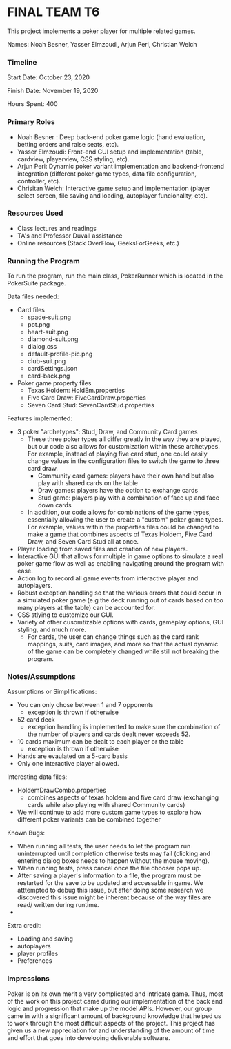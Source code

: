 FINAL TEAM T6
====

This project implements a poker player for multiple related games.

Names: Noah Besner, Yasser Elmzoudi, Arjun Peri, Christian Welch


### Timeline

Start Date: October 23, 2020

Finish Date: November 19, 2020

Hours Spent: 400

### Primary Roles
- Noah Besner : Deep back-end poker game logic (hand evaluation, betting orders and raise seats, etc). 
- Yasser Elmzoudi: Front-end GUI setup and implementation (table, cardview, playerview, CSS styling, etc).
- Arjun Peri: Dynamic poker variant implementation and backend-frontend integration (different poker game types, data file configuration, controller, etc).
- Chrisitan Welch: Interactive game setup and implementation (player select screen, file saving and loading, autoplayer funcionality, etc). 

### Resources Used
- Class lectures and readings
- TA's and Professor Duvall assistance
- Online resources (Stack OverFlow, GeeksForGeeks, etc.)


### Running the Program

To run the program, run the main class, PokerRunner which is located in the PokerSuite package.

Data files needed: 
- Card files  
    - spade-suit.png
    - pot.png 
    - heart-suit.png
    - diamond-suit.png
    - dialog.css
    - default-profile-pic.png
    - club-suit.png
    - cardSettings.json
    - card-back.png
- Poker game property files 
    - Texas Holdem: HoldEm.properties   
    - Five Card Draw: FiveCardDraw.properties  
    - Seven Card Stud: SevenCardStud.properties

Features implemented:
- 3 poker "archetypes": Stud, Draw, and Community Card games
    - These three poker types all differ greatly in the way they are played, but our code also allows for customization within these archetypes. For 
    example, instead of playing five card stud, one could easily change values in the configuration files to switch the game to three card draw.
        - Community card games: players have their own hand but also play with shared cards on the table
        - Draw games: players have the option to exchange cards  
        - Stud game: players play with a combination of face up and face down cards
    - In addition, our code allows for combinations of the game types, essentially allowing the user to create a "custom" poker game types. For 
    example, values within the properties files could be changed to make a game that combines aspects of Texas Holdem, Five Card Draw, and Seven Card 
    Stud all at once. 
- Player loading from saved files and creation of new players.
- Interactive GUI that allows for multiple in game options to simulate a real poker game flow as well as enabling navigating around the program with ease. 
- Action log to record all game events from interactive player and autoplayers. 
- Robust exception handling so that the various errors that could occur in a simulated poker game (e.g the deck running out of cards based on too many
players at the table) can be accounted for. 
- CSS stlying to customize our GUI. 
- Variety of other cusomtizable options with cards, gameplay options, GUI styling, and much more. 
    - For cards, the user can change things such as the card rank mappings, suits, card images, and more so that the actual dynamic of the game can be 
    completely changed while still not breaking the program. 



### Notes/Assumptions

Assumptions or Simplifications:
- You can only chose between 1 and 7 opponents
    - exception is thrown if otherwise
- 52 card deck
    - exception handling is implemented to make sure the combination of the number of players and cards dealt never exceeds 52.
- 10 cards maximum can be dealt to each player or the table     
    - exception is thrown if otherwise
- Hands are evaulated on a 5-card basis
- Only one interactive player allowed. 

Interesting data files: 
 - HoldemDrawCombo.properties
    - combines aspects of texas holdem and five card draw (exchanging cards while also playing with shared Community cards)
 - We will continue to add more custom game types to explore how different poker variants can be combined together

Known Bugs: 
- When running all tests, the user needs to let the program run uninterrupted until completion otherwise tests may fail (clicking and entering dialog boxes needs to happen without the mouse moving).
- When running tests, press cancel once the file chooser pops up.
- After saving a player's information to a file, the program must be restarted for the save to be updated and accessable in game. We atttempted to debug this issue, but after doing some research we discovered this issue might be inherent because of the way files are read/ written during runtime. 
- 

Extra credit:
- Loading and saving
- autoplayers
- player profiles
- Preferences


### Impressions
Poker is on its own merit a very complicated and intricate game. Thus, most of the work on this project came during our implementation of the back end logic and progression that make up the model APIs. However, our group came in with a significant amount of background knowledge that helped us to work through the most difficult aspects of the project. This project has given us a new appreciation for and understanding of the amount of time and effort that goes into developing deliverable software. 
